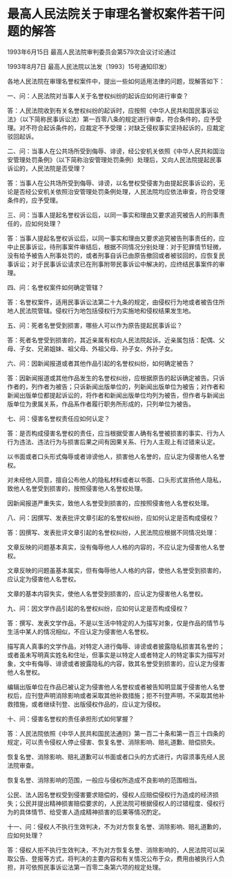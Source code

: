 # 最高人民法院关于审理名誉权案件若干问题的解答

1993年6月15日 最高人民法院审判委员会第579次会议讨论通过

1993年8月7日 最高人民法院以法发〔1993〕15号通知印发）

<!-- INFO END -->

各地人民法院在审理名誉权案件中，提出一些如何适用法律的问题，现解答如下：

一、问：人民法院对当事人关于名誉权纠纷的起诉应如何进行审查？

答：人民法院收到有关名誉权纠纷的起诉时，应按照《中华人民共和国民事诉讼法》（以下简称民事诉讼法）第一百零八条的规定进行审查，符合条件的，应予受理。对不符合起诉条件的，应裁定不予受理；对缺乏侵权事实坚持起诉的，应裁定驳回起诉。

二、问：当事人在公共场所受到侮辱、诽谤，经公安机关依照《中华人民共和国治安管理处罚条例》（以下简称治安管理处罚条例）处理后，又向人民法院提起民事诉讼的，人民法院是否受理？

答：当事人在公共场所受到侮辱、诽谤，以名誉权受侵害为由提起民事诉讼的，无论是否经公安机关依照治安管理处罚条例处理，人民法院均应依法审查，符合受理条件的，应予受理。

三、问：当事人提起名誉权诉讼后，以同一事实和理由又要求追究被告人的刑事责任的，应如何处理？

答：当事人提起名誉权诉讼后，以同一事实和理由又要求追究被告刑事责任的，应中止民事诉讼，待刑事案件审结后，根据不同情况分别处理：对于犯罪情节轻微，没有给予被告人刑事处罚的，或者刑事自诉已由原告撤回或者被驳回的，应恢复民事诉讼；对于民事诉讼请求已在刑事附带民事诉讼中解决的，应终结民事案件的审理。

四、问：名誉权案件如何确定管辖？

答：名誉权案件，适用民事诉讼法第二十九条的规定，由侵权行为地或者被告住所地人民法院管辖。侵权行为地包括侵权行为实施地和侵权结果发生地。

五、问：死者名誉受到损害，哪些人可以作为原告提起民事诉讼？

答：死者名誉受到损害的，其近亲属有权向人民法院起诉。近亲属包括：配偶、父母、子女、兄弟姐妹、祖父母、外祖父母、孙子女、外孙子女。

六、问：因新闻报道或者其他作品引起的名誉权纠纷，如何确定被告？

答：因新闻报道或其他作品发生的名誉权纠纷，应根据原告的起诉确定被告。只诉作者的，列作者为被告；只诉新闻出版单位的，列新闻出版单位为被告；对作者和新闻出版单位都提起诉讼的，将作者和新闻出版单位均列为被告，但作者与新闻出版单位为隶属关系，作品系作者履行职务所形成的，只列单位为被告。

七、问：侵害名誉权责任应如何认定？

答：是否构成侵害名誉权的责任，应当根据受害人确有名誉被损害的事实、行为人行为违法、违法行为与损害后果之间有因果关系、行为人主观上有过错来认定。

以书面或者口头形式侮辱或者诽谤他人，损害他人名誉的，应认定为侵害他人名誉权。

对未经他人同意，擅自公布他人的隐私材料或者以书面、口头形式宣扬他人隐私，致他人名誉受到损害的，按照侵害他人名誉权处理。

因新闻报道严重失实，致他人名誉受到损害的，应按照侵害他人名誉权处理。

八、问：因撰写、发表批评文章引起的名誉权纠纷，应如何认定是否构成侵权？

答：因撰写、发表批评文章引起的名誉权纠纷，人民法院应根据不同情况处理：

文章反映的问题基本真实，没有侮辱他人人格的内容的，不应认定为侵害他人名誉权。

文章反映的问题虽基本属实，但有侮辱他人人格的内容，使他人名誉受到损害的，应认定为侵害他人名誉权。

文章的基本内容失实，使他人名誉受到损害的，应认定为侵害他人名誉权。

九、问：因文学作品引起的名誉权纠纷，应如何认定是否构成侵权？

答：撰写、发表文学作品，不是以生活中特定的人为描写对象，仅是作品的情节与生活中某人的情况相似，不应认定为侵害他人名誉权。

描写真人真事的文学作品，对特定人进行侮辱、诽谤或者披露隐私损害其名誉的；或者虽未写明真实姓名和住址，但事实是以特定人或者特定人的特定事实为描写对象，文中有侮辱、诽谤或者披露隐私的内容，致其名誉受到损害的，应认定为侵害他人名誉权。

编辑出版单位在作品已被认定为侵害他人名誉权或者被告知明显属于侵害他人名誉权后，应刊登声明消除影响或者采取其他补救措施；拒不刊登声明，不采取其他补救措施，或者继续刊登、出版侵权作品的，应认定为侵权。

十、问：侵害名誉权的责任承担形式如何掌握？

答：人民法院依照《中华人民共和国民法通则》第一百二十条和第一百三十四条的规定，可以责令侵权人停止侵害、恢复名誉、消除影响、赔礼道歉、赔偿损失。

恢复名誉、消除影响、赔礼道歉可以书面或者口头的方式进行，内容须事先经人民法院审查。

恢复名誉、消除影响的范围，一般应与侵权所造成不良影响的范围相当。

公民、法人因名誉权受到侵害要求赔偿的，侵权人应赔偿侵权行为造成的经济损失；公民并提出精神损害赔偿要求的，人民法院可根据侵权人的过错程度、侵权行为的具体情节、给受害人造成精神损害的后果等情况酌定。

十一、问：侵权人不执行生效判决，不为对方恢复名誉、消除影响、赔礼道歉的，应如何处理？

答：侵权人拒不执行生效判决，不为对方恢复名誉、消除影响的，人民法院可以采取公告、登报等方式，将判决的主要内容和有关情况公布于众，费用由被执行人负担，并可依照民事诉讼法第一百零二条第六项的规定处理。